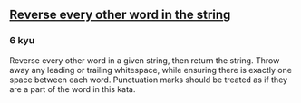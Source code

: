 <h2><a href=https://www.codewars.com/kata/58d76854024c72c3e20000de/train/javascript target="_blank">Reverse every other word in the string</a></h2><h3>6 kyu</h3><p>Reverse every other word in a given string, then return the string. Throw away any leading or trailing whitespace, while ensuring there is exactly one space between each word. Punctuation marks should be treated as if they are a part of the word in this kata.</p>